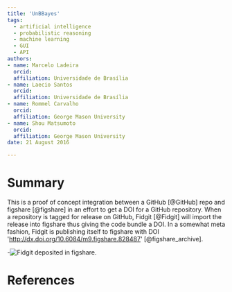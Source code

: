 ```yaml
---
title: 'UnBBayes'
tags:
  - artificial intelligence
  - probabilistic reasoning
  - machine learning
  - GUI
  - API
authors:
- name: Marcelo Ladeira
  orcid: 
  affiliation: Universidade de Brasília
- name: Laecio Santos
  orcid: 
  affiliation: Universidade de Brasília
- name: Rommel Carvalho
  orcid: 
  affiliation: George Mason University
- name: Shou Matsumoto
  orcid: 
  affiliation: George Mason University
date: 21 August 2016

---
```


# Summary

This is a proof of concept integration between a GitHub [@GitHub] repo and figshare [@figshare] in an effort to get a DOI for a GitHub repository. When a repository is tagged for release on GitHub, Fidgit [@Fidgit] will import the release into figshare thus giving the code bundle a DOI. In a somewhat meta fashion, Fidgit is publishing itself to figshare with DOI 'http://dx.doi.org/10.6084/m9.figshare.828487' [@figshare_archive].

-![Fidgit deposited in figshare.](figshare_article.png)

# References
